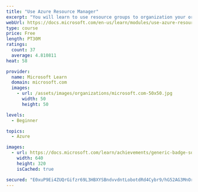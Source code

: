 ```yaml
---
title: "Use Azure Resource Manager"
excerpt: "You will learn to use resource groups to organization your organization’s Azure resources."
webUrl: https://docs.microsoft.com/en-us/learn/modules/use-azure-resource-manager/
type: course
price: Free
length: PT30M
ratings:
  count: 37
  average: 4.810811
heat: 58

provider:
  name: Microsoft Learn
  domain: microsoft.com
  images:
    - url: /assets/images/organizations/microsoft.com-50x50.jpg
      width: 50
      height: 50

levels:
  - Beginner

topics:
  - Azure

images:
  - url: https://docs.microsoft.com/learn/achievements/generic-badge-social.png
    width: 640
    height: 320
    isCached: true

secured: "E0xuP9Ei4ZUQrGifzr69L3HBXYSBndvvdntLobotdRd4Cybr9/hG52AG3MnOr2b0xZ+UCFDvGuAJguZ0zP90TvqEvhi12iCKMGz0QjcziqA2W0RYHhhI1OqwqZTfF0nrXWBg196D9OpGHLSytjVHTZyaAjVpIxFnw4Gov//XYoG0sJ0fvlS68sRChaS97QhGJMawqQmJlq41OoY8SuGvZDh5VP9xu7p7fh6u0Matpjk/kOEKy2sv6wKEEkdVUZCdOaUF6A8EBZZJIYp4Imiv4cE7nWMcio5Koq82hy1t3kAUMSc9ZX5CcE+Rvz/Gu46fiFOJhqUl44pVYJ4vKNu/4hsMryEliwrow5b7rr41XWWWtFXLPmhlL82je2cp350R40yb6aIrlR8+L/5ek0G1tF6OWi8qskxvtBmFZwtb7IE=;ZgBCEJ6QXDWu4lIpNxKLKA=="
---
```


